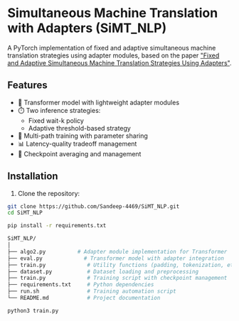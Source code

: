 # Simultaneous Machine Translation with Adapters (SiMT_NLP)

A PyTorch implementation of fixed and adaptive simultaneous machine translation strategies using adapter modules, based on the paper ["Fixed and Adaptive Simultaneous Machine Translation Strategies Using Adapters"](https://arxiv.org/pdf/2407.13469).

## Features
- 🚀 Transformer model with lightweight adapter modules
- ⏱️ Two inference strategies:
  - Fixed wait-k policy
  - Adaptive threshold-based strategy
- 🔄 Multi-path training with parameter sharing
- 📊 Latency-quality tradeoff management
- 💾 Checkpoint averaging and management

## Installation
1. Clone the repository:
```bash
git clone https://github.com/Sandeep-4469/SiMT_NLP.git
cd SiMT_NLP

pip install -r requirements.txt

SiMT_NLP/
│
├── algo2.py          # Adapter module implementation for Transformer
├── eval.py             # Transformer model with adapter integration
├── train.py             # Utility functions (padding, tokenization, etc.)
├── dataset.py           # Dataset loading and preprocessing
├── train.py             # Training script with checkpoint management
├── requirements.txt     # Python dependencies
├── run.sh               # Training automation script
└── README.md            # Project documentation

python3 train.py